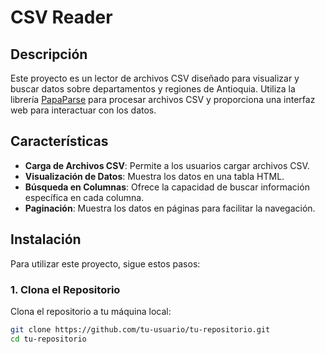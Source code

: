 # CSV Reader

## Descripción

Este proyecto es un lector de archivos CSV diseñado para visualizar y buscar datos sobre departamentos y regiones de Antioquia. Utiliza la librería [PapaParse](https://www.papaparse.com/) para procesar archivos CSV y proporciona una interfaz web para interactuar con los datos.

## Características

- **Carga de Archivos CSV**: Permite a los usuarios cargar archivos CSV.
- **Visualización de Datos**: Muestra los datos en una tabla HTML.
- **Búsqueda en Columnas**: Ofrece la capacidad de buscar información específica en cada columna.
- **Paginación**: Muestra los datos en páginas para facilitar la navegación.

## Instalación

Para utilizar este proyecto, sigue estos pasos:

### 1. Clona el Repositorio

Clona el repositorio a tu máquina local:

```bash
git clone https://github.com/tu-usuario/tu-repositorio.git
cd tu-repositorio
